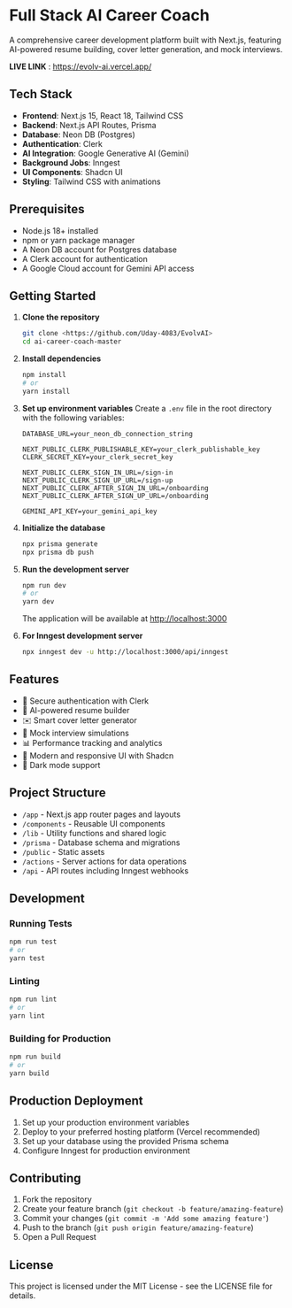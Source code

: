 # Full Stack AI Career Coach

A comprehensive career development platform built with Next.js, featuring AI-powered resume building, cover letter generation, and mock interviews.

**LIVE LINK** : https://evolv-ai.vercel.app/

## Tech Stack

- **Frontend**: Next.js 15, React 18, Tailwind CSS
- **Backend**: Next.js API Routes, Prisma
- **Database**: Neon DB (Postgres)
- **Authentication**: Clerk
- **AI Integration**: Google Generative AI (Gemini)
- **Background Jobs**: Inngest
- **UI Components**: Shadcn UI
- **Styling**: Tailwind CSS with animations

## Prerequisites

- Node.js 18+ installed
- npm or yarn package manager
- A Neon DB account for Postgres database
- A Clerk account for authentication
- A Google Cloud account for Gemini API access

## Getting Started

1. **Clone the repository**
   ```bash
   git clone <https://github.com/Uday-4083/EvolvAI>
   cd ai-career-coach-master
   ```

2. **Install dependencies**
   ```bash
   npm install
   # or
   yarn install
   ```

3. **Set up environment variables**
   Create a `.env` file in the root directory with the following variables:
   ```
   DATABASE_URL=your_neon_db_connection_string
   
   NEXT_PUBLIC_CLERK_PUBLISHABLE_KEY=your_clerk_publishable_key
   CLERK_SECRET_KEY=your_clerk_secret_key
   
   NEXT_PUBLIC_CLERK_SIGN_IN_URL=/sign-in
   NEXT_PUBLIC_CLERK_SIGN_UP_URL=/sign-up
   NEXT_PUBLIC_CLERK_AFTER_SIGN_IN_URL=/onboarding
   NEXT_PUBLIC_CLERK_AFTER_SIGN_UP_URL=/onboarding
   
   GEMINI_API_KEY=your_gemini_api_key
   ```

4. **Initialize the database**
   ```bash
   npx prisma generate
   npx prisma db push
   ```

5. **Run the development server**
   ```bash
   npm run dev
   # or
   yarn dev
   ```
   The application will be available at [http://localhost:3000](http://localhost:3000)

6. **For Inngest development server**
   ```bash
   npx inngest dev -u http://localhost:3000/api/inngest
   ```

## Features

- 🔐 Secure authentication with Clerk
- 📝 AI-powered resume builder
- ✉️ Smart cover letter generator
- 🎯 Mock interview simulations
- 📊 Performance tracking and analytics
- 🎨 Modern and responsive UI with Shadcn
- 🌙 Dark mode support

## Project Structure

- `/app` - Next.js app router pages and layouts
- `/components` - Reusable UI components
- `/lib` - Utility functions and shared logic
- `/prisma` - Database schema and migrations
- `/public` - Static assets
- `/actions` - Server actions for data operations
- `/api` - API routes including Inngest webhooks

## Development

### Running Tests
```bash
npm run test
# or
yarn test
```

### Linting
```bash
npm run lint
# or
yarn lint
```

### Building for Production
```bash
npm run build
# or
yarn build
```

## Production Deployment

1. Set up your production environment variables
2. Deploy to your preferred hosting platform (Vercel recommended)
3. Set up your database using the provided Prisma schema
4. Configure Inngest for production environment

## Contributing

1. Fork the repository
2. Create your feature branch (`git checkout -b feature/amazing-feature`)
3. Commit your changes (`git commit -m 'Add some amazing feature'`)
4. Push to the branch (`git push origin feature/amazing-feature`)
5. Open a Pull Request

## License

This project is licensed under the MIT License - see the LICENSE file for details.